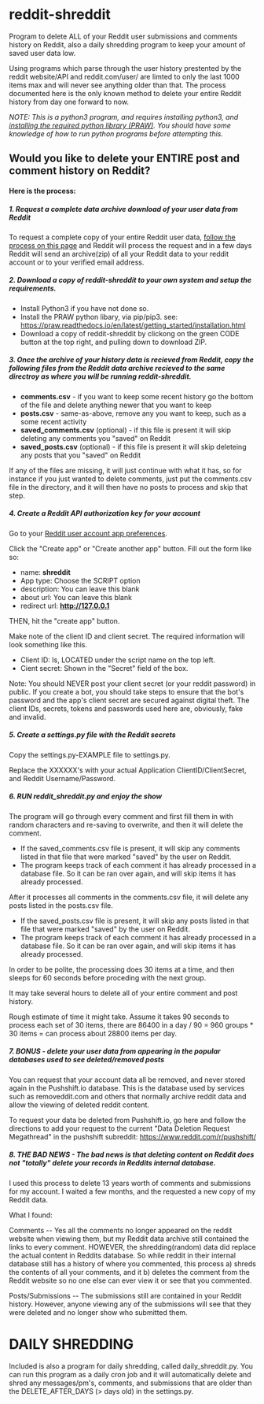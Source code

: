 # reddit-shreddit
Program to delete ALL of your Reddit user submissions and comments history on Reddit, also a daily shredding program to keep your amount of saved user data low.

Using programs which parse through the user history prestented by the reddit website/API and reddit.com/user/<myusername> are limted to only the last 1000 items max and will never see anything older than that.  The process documented here is the only known method to delete your entire Reddit history from day one forward to now.

*NOTE: This is a python3 program, and requires installing python3, and [installing the required python library (PRAW)](https://praw.readthedocs.io/en/latest/getting_started/installation.html).  You should have some knowledge of how to run python programs before attempting this.*

## Would you like to delete your ENTIRE post and comment history on Reddit?

#### Here is the process:

##### 1. Request a complete data archive download of your user data from Reddit
 
 To request a complete copy of your entire Reddit user data, [follow the process on this page](https://reddit.zendesk.com/hc/en-us/articles/360043048352-How-do-I-request-a-copy-of-my-Reddit-data-and-information-) and Reddit will process the request and in a few days Reddit will send an archive(zip) of all your Reddit data to your reddit account or to your verified email address.
 
##### 2. Download a copy of reddit-shreddit to your own system and setup the requirements.

- Install Python3 if you have not done so.
- Install the PRAW python libary, via pip/pip3.  see: https://praw.readthedocs.io/en/latest/getting_started/installation.html
- Download a copy of reddit-shreddit by clickong on the green CODE button at the top right, and pulling down to download ZIP.

 
##### 3. Once the archive of your history data is recieved from Reddit, copy the following files from the Reddit data archive recieved to the same directroy as where you will be running reddit-shreddit.
 
 * **comments.csv** - if you want to keep some recent history go the bottom of the file and delete anything newer that you want to keep
 * **posts.csv** - same-as-above, remove any you want to keep, such as a some recent activity
 * **saved_comments.csv** (optional) - if this file is present it will skip deleting any comments you "saved" on Reddit
 * **saved_posts.csv** (optional) - if this file is present it will skip deleteing any posts that you "saved" on Reddit

If any of the files are missing, it will just continue with what it has, so for instance if you just wanted to delete comments, just put the comments.csv file in the directory, and it will then have no posts to process and skip that step.
 
##### 4. Create a Reddit API authorization key for your account

Go to your [Reddit user account app preferences](https://www.reddit.com/prefs/apps). 

Click the "Create app" or "Create another app" button. Fill out the form like so:

* name: **shreddit**
* App type: Choose the SCRIPT option
* description: You can leave this blank
* about url: You can leave this blank
* redirect url: **http://127.0.0.1**

THEN, hit the "create app" button. 

Make note of the client ID and client secret. The required information will look something like this.

- Client ID: Is, LOCATED under the script name on the top left.
- Cient secret:  Shown in the "Secret" field of the box.

Note: You should NEVER post your client secret (or your reddit password) in public. If you create a bot, you should take steps to ensure that the bot's password and the app's client secret are secured against digital theft. The client IDs, secrets, tokens and passwords used here are, obviously, fake and invalid.

##### 5. Create a settings.py file with the Reddit secrets

Copy the settings.py-EXAMPLE file to settings.py.

Replace the XXXXXX's with your actual Application ClientID/ClientSecret, and Reddit Username/Password.

##### 6. RUN reddit_shreddit.py and enjoy the show

The program will go through every comment and first fill them in with random characters and re-saving to overwrite, and then it will delete the comment.

- If the saved_comments.csv file is present, it will skip any comments listed in that file that were marked "saved" by the user on Reddit.
- The program keeps track of each comment it has already processed in a database file.  So it can be ran over again, and will skip items it has already processed.

After it processes all comments in the comments.csv file, it will delete any posts listed in the posts.csv file.

- If the saved_posts.csv file is present, it will skip any posts listed in that file that were marked "saved" by the user on Reddit.
- The program keeps track of each comment it has already processed in a database file.  So it can be ran over again, and will skip items it has already processed.


In order to be polite, the processing does 30 items at a time, and then sleeps for 60 seconds before proceding with the next group.  

It may take several hours to delete all of your entire comment and post history. 

Rough estimate of time it might take.  Assume it takes 90 seconds to process each set of 30 items, there are 86400 in a day / 90 = 960 groups * 30 items = can process about 28800 items per day.

##### 7. BONUS - delete your user data from appearing in the popular databases used to see deleted/removed posts

You can request that your account data all be removed, and never stored again in the Pushshift.io database.  This is the database used by services such as removeddit.com and others that normally archive reddit data and allow the viewing of deleted reddit content.

To request your data be deleted from Pushshift.io, go here and follow the directions to add your request to the current "Data Deletion Request Megathread" in the pushshift subreddit: https://www.reddit.com/r/pushshift/

##### 8. THE BAD NEWS - The bad news is that deleting content on Reddit does not "totally" delete your records in Reddits internal database.

I used this process to delete 13 years worth of comments and submissions for my account.  I waited a few months, and the requested a new copy of my Reddit data.  

What I found:

Comments -- Yes all the comments no longer appeared on the reddit website when viewing them, but my Reddit data archive still contained the links to every comment.  HOWEVER, the shredding(random) data did replace the actual content in Reddits database.   So while reddit in their internal database still has a history of where you commented, this process a) shreds the contents of all your comments, and it b) deletes the comment from the Reddit website so no one else can ever view it or see that you commented.

Posts/Submissions -- The submissions still are contained in your Reddit history.  However, anyone viewing any of the submissions will see that they were deleted and no longer show who submitted them.


# DAILY SHREDDING

Included is also a program for daily shredding, called daily_shreddit.py.  You can run this program as a daily cron job and it will automatically delete and shred any messages/pm's, comments, and submissions that are older than the DELETE_AFTER_DAYS (> days old) in the settings.py.    
